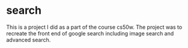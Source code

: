 # search
This is a project I did as a part of the course cs50w. 
The project was to recreate the front end of google search including image search and advanced search.
